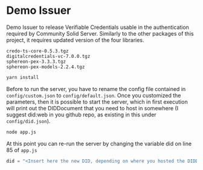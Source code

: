 # Demo Issuer
Demo Issuer to release Verifiable Credentials usable in the authentication required by Community Solid Server.
Similarly to the other packages of this project, it requires updated version of the four libraries.
```
credo-ts-core-0.5.3.tgz
digitalcredentials-vc-7.0.0.tgz
sphereon-pex-3.3.3.tgz
sphereon-pex-models-2.2.4.tgz
```

```bash
yarn install
```

Before to run the server, you have to rename the config file contained in ```config/custom.json``` to ```config/default.json```.
Once you customized the parameters, then it is possible to start the server, which in first execution will print out the DIDDocument that you need to host in somewhere (I suggest did:web in you github repo, as existing in this under ```config/did.json```).

```bash
node app.js
```
At this point you can re-run the server by changing the variable did on line 85 of ```app.js```
```javascript
did = "<Insert here the new DID, depending on where you hosted the DIDDocument>"
```

